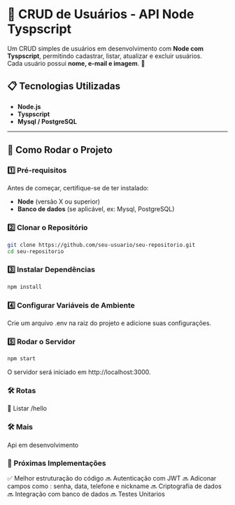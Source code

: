 # 📌 CRUD de Usuários - API Node Tyspscript

Um CRUD simples de usuários em desenvolvimento com **Node com Tyspscript**, permitindo cadastrar, listar, atualizar e excluir usuários.  
Cada usuário possui **nome, e-mail e imagem**. 🚀

## 📋 Tecnologias Utilizadas

- **Node.js**
- **Tyspscript**
- **Mysql / PostgreSQL**

---

## 🚀 Como Rodar o Projeto

### 1️⃣ Pré-requisitos

Antes de começar, certifique-se de ter instalado:

- **Node** (versão X ou superior)
- **Banco de dados** (se aplicável, ex: Mysql, PostgreSQL)

### 2️⃣ Clonar o Repositório

```bash
git clone https://github.com/seu-usuario/seu-repositorio.git
cd seu-repositorio
```

### 3️⃣ Instalar Dependências

```bash
npm install
```

### 4️⃣ Configurar Variáveis de Ambiente

Crie um arquivo .env na raiz do projeto e adicione suas configurações.

### 5️⃣ Rodar o Servidor

```bash
npm start
```

O servidor será iniciado em http://localhost:3000.

### 🛠️ Rotas

🔹 Listar /hello

### 🛠️ Mais

Api em desenvolvimento

### 📌 Próximas Implementações

✅ Melhor estruturação do código
🔜 Autenticação com JWT
🔜 Adiconar campos como : senha, data, telefone e nickname
🔜 Criptografia de dados
🔜 Integração com banco de dados
🔜 Testes Unitarios
